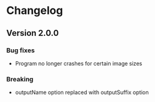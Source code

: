 # Changelog

## Version 2.0.0

### Bug fixes
- Program no longer crashes for certain image sizes

### Breaking
- outputName option replaced with outputSuffix option
